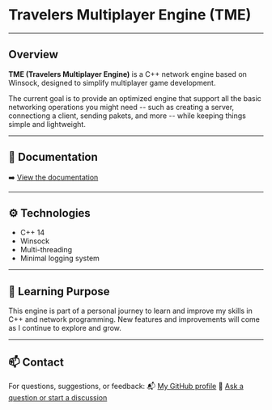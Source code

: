# Travelers Multiplayer Engine (TME)

---

## Overview

**TME (Travelers Multiplayer Engine)** is a C++ network engine based on Winsock, designed to simplify multiplayer game development.

The current goal is to provide an optimized engine that support all the basic networking operations you might need -- such as creating a server, connectiong a client, sending pakets, and more -- while keeping things simple and lightweight.

---

## 📄 Documentation

➡️ [View the documentation](https://smalleater.github.io/Travelers-Multiplayer-Engine/)

---

## ⚙️ Technologies

- C++ 14
- Winsock
- Multi-threading
- Minimal logging system

---

## 📘 Learning Purpose

This engine is part of a personal journey to learn and improve my skills in C++ and network programming.
New features and improvements will come as I continue to explore and grow.

---

## 📫 Contact

For questions, suggestions, or feedback:
📬 [My GitHub profile](https://github.com/Smalleater)
💬 [Ask a question or start a discussion](https://github.com/Smalleater/Travelers-Multiplayer-Engine/discussions)
